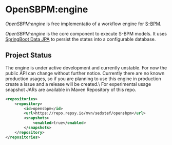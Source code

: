 # OpenSBPM:engine
*OpenSBPM:engine* is free implementatio of a workflow engine for [S-BPM](https://en.wikipedia.org/wiki/Subject-oriented_business_process_management).

*OpenSBPM:engine* is the core component to execute S-BPM models. It uses [SpringBoot Data JPA](https://spring.io/projects/spring-data-jpa) 
to persist the states into a configurable database.

## Project Status
The engine is under active development and currently unstable. For now the 
public API can change without further notice. Currently there are no known 
production usages, so if you are planning to use this engine in production 
create a issue and a release will be created.\\
For experimental usage snapshot JARs are available in Maven Repository of this repo.

```xml
<repositories>
    <repository>
        <id>opensbpm</id>
        <url>https://repo.repsy.io/mvn/sedstef/opensbpm</url>
        <snapshots>
            <enabled>true</enabled>
        </snapshots>
    </repository>
</repositories>
```
